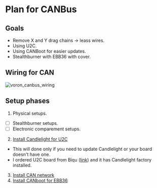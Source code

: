 # Plan for CANBus
## Goals
* Remove X and Y drag chains -> leass wires.
* Using U2C.
* Using CANBoot for easier updates.
* Stealthburner with EBB36 with cover.

## Wiring for CAN
![voron_canbus_wiring](https://user-images.githubusercontent.com/5571703/210175147-d069ec34-d23b-4c70-a096-16d26bb934da.jpg)

## Setup phases
1. Physical setups.
* [ ] Stealthburner setups.
* [ ] Electronic comparement setups.
2. [Install Candlelight for U2C](candlelight.md) 
* This will done only if you need to update Candlelight or your board doesn't have one.
* I ordered U2C board from Biqu ([link](https://biqu.equipment/products/bigtreetech-ebb-36-42-can-bus-for-connecting-klipper-expansion-device?_pos=1&_sid=f0f8330af&_ss=r&variant=39762747949154)) and it has Candlelight factory installed.
3. [Install CAN network](can_network.md)
4. [Install CANboot for EBB36](ebb36.md)
